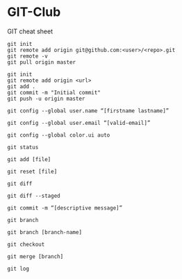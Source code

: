 # GIT-Club
GIT cheat sheet

```
git init
git remote add origin git@github.com:<user>/<repo>.git
git remote -v
git pull origin master
```

```
git init
git remote add origin <url>
git add .
git commit -m "Initial commit"
git push -u origin master
```

```
git config --global user.name “[firstname lastname]”
```

```
git config --global user.email “[valid-email]”
```

```
git config --global color.ui auto
```

```
git status
```
```
git add [file]
```
```
git reset [file]
```
```
git diff
```
```
git diff --staged
```
```
git commit -m “[descriptive message]”
```

```
git branch
```

```
git branch [branch-name]
```

```
git checkout
```

```
git merge [branch]
```

```
git log
```
